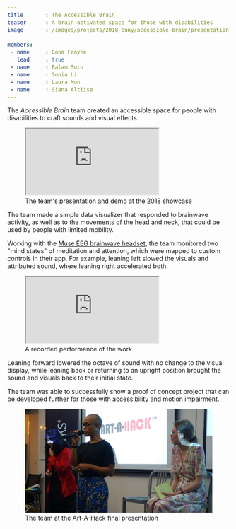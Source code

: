```yaml
---
title       : The Accessible Brain
teaser      : A brain-activated space for those with disabilities
image       : /images/projects/2018-cuny/accessible-brain/presentation.jpg

members:
 - name     : Dana Frayne
   lead     : true
 - name     : Balam Soto
 - name     : Sonia Li
 - name     : Laura Mun
 - name     : Siana Altiise
---
```

The _Accessible Brain_ team created an accessible space for people with disabilities to craft sounds and visual effects.

<figure class="video ratio-55 with-caption">
	<iframe src="https://www.youtube.com/embed/C-BVLxOQ1is" allowfullscreen></iframe>
	<figcaption>The team's presentation and demo at the 2018 showcase</figcaption>
</figure>

The team made a simple data visualizer that responded to brainwave activity, as well as to the movements of the head and neck, that could be used by people with limited mobility.

Working with the [Muse EEG brainwave headset](http://www.choosemuse.com/), the team monitored two "mind states" of meditation and attention, which were mapped to custom controls in their app. For example, leaning left slowed the visuals and attributed sound, where leaning right accelerated both.

<figure class="video ratio-54 with-caption">
	<iframe src="https://player.vimeo.com/video/279680971"></iframe>
	<figcaption>A recorded performance of the work</figcaption>
</figure>

Leaning forward lowered the octave of sound with no change to the visual display, while leaning back or returning to an upright position brought the sound and visuals back to their initial state.

The team was able to successfully show a proof of concept project that can be developed further for those with accessibility and motion impairment.

<figure>
	<img src="/images/projects/2018-cuny/accessible-brain/presentation.jpg" alt="The team performing during the Art-A-Hack final presentation" />
	<figcaption>The team at the Art-A-Hack final presentation</figcaption>
</figure>